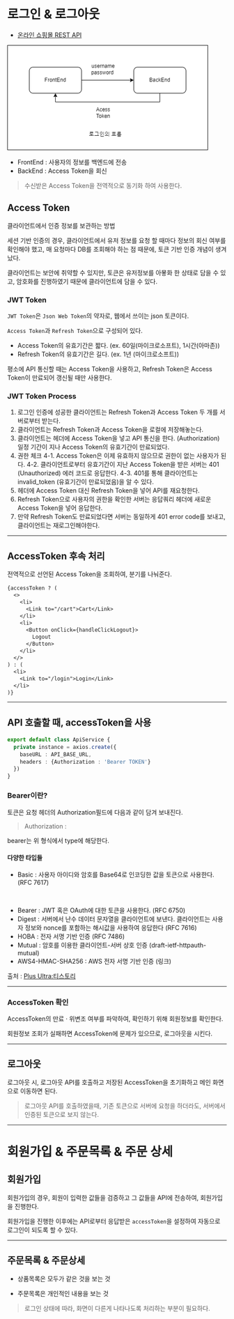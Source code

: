 # 로그인 & 로그아웃

- [온라인 쇼핑몰 REST API](https://docs.google.com/document/d/1bGYl3IDoX53cNBbZHNlsRhPLZQ3Qiu-Jm3gpqyu_xI0/view)


![로그인 흐름](./src/로그인_흐름.png)

- FrontEnd  : 사용자의 정보를 백엔드에 전송
- BackEnd : Access Token을 회신

> 수신받은 Access Token을 전역적으로 동기화 하여 사용한다.

## Access Token

클라이언트에서 인증 정보를 보관하는 방법

세션 기반 인증의 경우, 클라이언트에서 유저 정보를 요청 할 때마다 정보의 회신 여부를 확인해야 했고, 매 요청마다 DB를 조회해야 하는 점 때문에, 토큰 기반 인증 개념이 생겨났다.

클라이언트는 보안에 취약할 수 있지만, 토큰은 유저정보를 아뫃화 한 상태로 담을 수 있고, 암호화를 진행하였기 때문에 클라이언트에 담을 수 있다.

### JWT Token

`JWT Token`은 `Json Web Token`의 약자로, 웹에서 쓰이는 json 토큰이다.

`Access Token`과 `Refresh Token`으로 구성되어 있다.

- Access Token의 유효기간은 짧다. (ex. 60일(마이크로소프트), 1시간(아마존))
- Refresh Token의 유효기간은 길다. (ex. 1년 (마이크로소프트))

평소에 API 통신할 때는 Access Token을 사용하고, Refresh Token은 Access Token이 만료되어 갱신될 때만 사용한다.

### JWT Token Process

1. 로그인 인증에 성공한 클라이언트는 Refresh Token과 Access Token 두 개를 서버로부터 받는다.
2. 클라이언트는 Refresh Token과 Access Token을 로컬에 저장해놓는다.
3. 클라이언트는 헤더에 Access Token을 넣고 API 통신을 한다. (Authorization)
일정 기간이 지나 Access Token의 유효기간이 만료되었다.
4. 권한 체크
  4-1. Access Token은 이제 유효하지 않으므로 권한이 없는 사용자가 된다.
  4-2. 클라이언트로부터 유효기간이 지난 Access Token을 받은 서버는 401 (Unauthorized) 에러 코드로 응답한다.
  4-3. 401를 통해 클라이언트는 invalid_token (유효기간이 만료되었음)을 알 수 있다.
5. 헤더에 Access Token 대신 Refresh Token을 넣어 API를 재요청한다.
6. Refresh Token으로 사용자의 권한을 확인한 서버는 응답쿼리 헤더에 새로운 Access Token을 넣어 응답한다.
7. 만약 Refresh Token도 만료되었다면 서버는 동일하게 401 error code를 보내고, 클라이언트는 재로그인해야한다.

---

## AccessToken 후속 처리

전역적으로 선언된 Access Token을 조회하여, 분기를 나눠준다.

```tsx
{accessToken ? (
  <>
    <li>
      <Link to="/cart">Cart</Link>
    </li>
    <li>
      <Button onClick={handleClickLogout}>
        Logout
      </Button>
    </li>
  </>
) : (
  <li>
    <Link to="/login">Login</Link>
  </li>
)}
```

---

## API 호출할 때, accessToken을 사용

```typescript
export default class ApiService {
  private instance = axios.create({
    baseURL : API_BASE_URL,
    headers : {Authorization : 'Bearer TOKEN'}
  })
}

```

### Bearer이란?

토큰은 요청 헤더의 Authorization필드에 다음과 같이 담겨 보내진다.

> Authorization : <type><credentials>

bearer는 위 형식에서 type에 해당한다.


#### 다양한 타입들

- Basic : 사용자 아이디와 암호를 Base64로 인코딩한 값을 토큰으로 사용한다. (RFC 7617)

 
- Bearer : JWT 혹은 OAuth에 대한 토큰을 사용한다. (RFC 6750)
 
- Digest : 서버에서 난수 데이터 문자열을 클라이언트에 보낸다. 클라이언트는 사용자 정보와 nonce를 포함하는 해시값을 사용하여 응답한다 (RFC 7616)
 
- HOBA : 전자 서명 기반 인증 (RFC 7486)
 
- Mutual : 암호를 이용한 클라이언트-서버 상호 인증 (draft-ietf-httpauth-mutual)
 
- AWS4-HMAC-SHA256 : AWS 전자 서명 기반 인증 (링크)

출처 : [ Plus Ultra:티스토리](https://overcome-the-limits.tistory.com/741) 

---

### AccessToken 확인

AccessToken의 만료 · 위변조 여부를 파악하여, 확인하기 위해 회원정보를 확인한다.

회원정보 조회가 실패하면 AccessToken에 문제가 있으므로, 로그아웃을 시킨다.

---

## 로그아웃

로그아웃 시, 로그아웃 API를 호출하고 저장된 AccessToken을 초기화하고 메인 화면으로 이동하면 된다.

> 로그아웃 API를 호출하였을때, 기존 토큰으로 서버에 요청을 하더라도, 서버에서 인증된 토큰으로 보지 않는다.

---

# 회원가입 & 주문목록 & 주문 상세

## 회원가입

회원가입의 경우, 회원이 입력한 값들을 검증하고 그 값들을 API에 전송하여, 회원가입을 진행한다.

회원가입을 진행한 이후에는 API로부터 응답받은 `accessToken`을 설정하여 자동으로 로그인이 되도록 할 수 있다.

---

## 주문목록 & 주문상세

- 상품목록은 모두가 같은 것을 보는 것

- 주문목록은 개인적인 내용을 보는 것

> 로그인 상태에 따라, 화면이 다른게 나타나도록 처리하는 부분이 필요하다.
